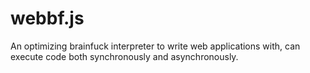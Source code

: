 webbf.js
========

An optimizing brainfuck interpreter to write web applications with, can execute code both synchronously and asynchronously.
